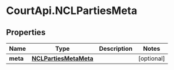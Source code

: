 # CourtApi.NCLPartiesMeta

## Properties
Name | Type | Description | Notes
------------ | ------------- | ------------- | -------------
**meta** | [**NCLPartiesMetaMeta**](NCLPartiesMetaMeta.md) |  | [optional] 


